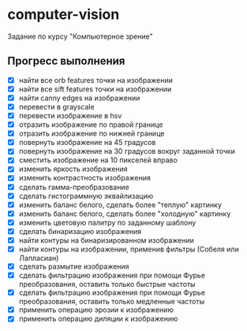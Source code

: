 # computer-vision
Задание по курсу "Компьютерное зрение"

## Прогресс выполнения
- [x] найти все orb features точки на изображении 
- [x] найти все sift features точки на изображении 
- [x] найти canny edges на изображении
- [x] перевести в grayscale
- [x] перевести изображение в hsv
- [x] отразить изображение по правой границе
- [x] отразить изображение по нижней границе
- [x] повернуть изображение на 45 градусов
- [x] повернуть изображение на 30 градусов вокруг заданной точки
- [x] сместить изображение на 10 пикселей вправо
- [x] изменить яркость изображения
- [x] изменить контрастность изображения
- [x] сделать гамма-преобразование
- [x] сделать гистограммную эквайлизацию
- [x] изменить баланс белого, сделать более "теплую" картинку
- [x] изменить баланс белого, сделать более "холодную" картинку
- [x] изменить цветовую палитру по заданному шаблону
- [x] сделать бинаризацию изображения
- [x] найти контуры на бинаризированном изображении
- [x] найти контуры на изображении, применив фильтры (Собеля или Лапласиан)
- [x] сделать размытие изображения
- [x] сделать фильтрацию изображения при помощи Фурье преобразования, оставить только быстрые частоты
- [x] сделать фильтрацию изображения при помощи Фурье преобразования, оставить только медленные частоты
- [x] применить операцию эрозии к изображению
- [x] применить операцию диляции к изображению